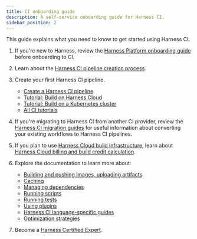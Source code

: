 ```yaml
---
title: CI onboarding guide
description: A self-service onboarding guide for Harness CI.
sidebar_position: 2
---
```


This guide explains what you need to know to get started using Harness CI.

1. If you're new to Harness, review the [Harness Platform onboarding guide](/docs/platform/get-started/onboarding-guide) before onboarding to CI.
2. Learn about the [Harness CI pipeline creation process](../use-ci/prep-ci-pipeline-components.md).
3. Create your first Harness CI pipeline.

   * [Create a Harness CI pipeline](../use-ci/prep-ci-pipeline-components.md#create-a-harness-ci-pipeline).
   * [Tutorial: Build on Harness Cloud](/tutorials/ci-pipelines/fastest-ci)
   * [Tutorial: Build on a Kubernetes cluster](/tutorials/ci-pipelines/kubernetes-build-farm)
   * [All CI tutorials](/tutorials/ci-pipelines)

4. If you're migrating to Harness CI from another CI provider, review the [Harness CI migration guides](/docs/category/migrate-to-harness-ci) for useful information about converting your existing workflows to Harness CI pipelines.
5. If you plan to use [Harness Cloud build infrastructure](../use-ci/set-up-build-infrastructure/use-harness-cloud-build-infrastructure.md), learn about [Harness Cloud billing and build credit calculation](./ci-subscription-mgmt.md#harness-cloud-billing-and-build-credits).
6. Explore the documentation to learn more about:

   * [Building and pushing images, uploading artifacts](../use-ci/build-and-upload-artifacts/build-and-upload-an-artifact)
   * [Caching](/docs/category/share-and-cache-ci-data)
   * [Managing dependencies](/docs/category/manage-dependencies)
   * [Running scripts](../use-ci/run-ci-scripts/run-step-settings.md)
   * [Running tests](/docs/category/run-tests)
   * [Using plugins](../use-ci/use-drone-plugins/explore-ci-plugins.md)
   * [Harness CI language-specific guides](/tutorials/ci-pipelines/build)
   * [Optimization strategies](../use-ci/optimize-and-more/optimizing-ci-build-times.md)

7. Become a [Harness Certified Expert](/certifications/continuous-integration).

